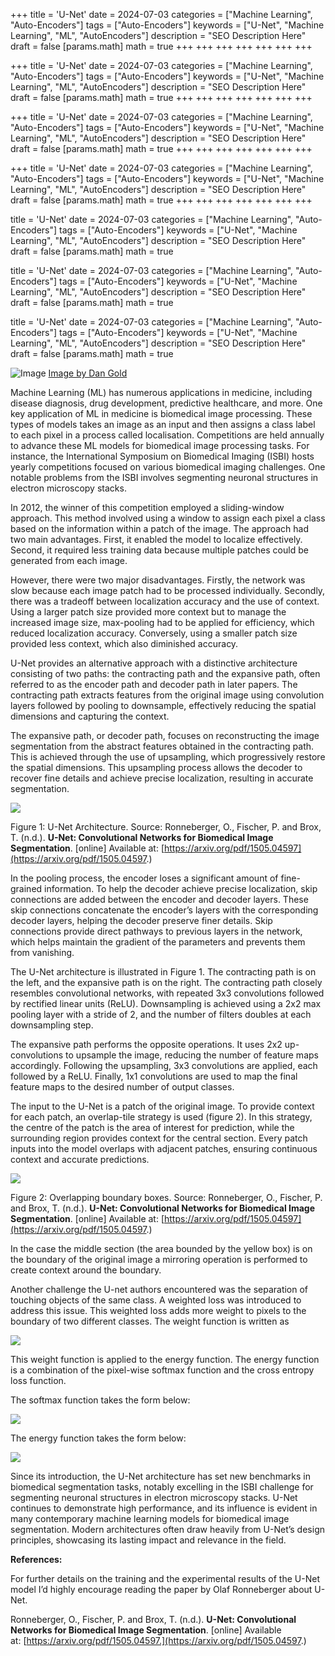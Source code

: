 +++
title = 'U-Net'
date = 2024-07-03
categories = ["Machine Learning", "Auto-Encoders"]
tags = ["Auto-Encoders"]
keywords = ["U-Net", "Machine Learning", "ML", "AutoEncoders"]
description = "SEO Description Here"
draft = false
[params.math]
math = true
+++
+++
+++
+++
+++
+++
+++

+++
title = 'U-Net'
date = 2024-07-03
categories = ["Machine Learning", "Auto-Encoders"]
tags = ["Auto-Encoders"]
keywords = ["U-Net", "Machine Learning", "ML", "AutoEncoders"]
description = "SEO Description Here"
draft = false
[params.math]
math = true
+++
+++
+++
+++
+++
+++
+++

+++
title = 'U-Net'
date = 2024-07-03
categories = ["Machine Learning", "Auto-Encoders"]
tags = ["Auto-Encoders"]
keywords = ["U-Net", "Machine Learning", "ML", "AutoEncoders"]
description = "SEO Description Here"
draft = false
[params.math]
math = true
+++
+++
+++
+++
+++
+++
+++

+++
title = 'U-Net'
date = 2024-07-03
categories = ["Machine Learning", "Auto-Encoders"]
tags = ["Auto-Encoders"]
keywords = ["U-Net", "Machine Learning", "ML", "AutoEncoders"]
description = "SEO Description Here"
draft = false
[params.math]
math = true
+++
+++
+++
+++
+++
+++
+++


title = 'U-Net'
date = 2024-07-03
categories = ["Machine Learning", "Auto-Encoders"]
tags = ["Auto-Encoders"]
keywords = ["U-Net", "Machine Learning", "ML", "AutoEncoders"]
description = "SEO Description Here"
draft = false
[params.math]
math = true

title = 'U-Net'
date = 2024-07-03
categories = ["Machine Learning", "Auto-Encoders"]
tags = ["Auto-Encoders"]
keywords = ["U-Net", "Machine Learning", "ML", "AutoEncoders"]
description = "SEO Description Here"
draft = false
[params.math]
math = true

title = 'U-Net'
date = 2024-07-03
categories = ["Machine Learning", "Auto-Encoders"]
tags = ["Auto-Encoders"]
keywords = ["U-Net", "Machine Learning", "ML", "AutoEncoders"]
description = "SEO Description Here"
draft = false
[params.math]
math = true

![Image](/images/photo-1542144950-fa020d965709.avif)
[Image by Dan Gold](https://unsplash.com/@danielcgold?utm_source=ghost&utm_medium=referral&utm_campaign=api-credit)

Machine Learning (ML) has numerous applications in medicine, including disease diagnosis, drug development, predictive healthcare, and more. One key application of ML in medicine is biomedical image processing. These types of models takes an image as an input and then assigns a class label to each pixel in a process called localisation. Competitions are held annually to advance these ML models for biomedical image processing tasks. For instance, the International Symposium on Biomedical Imaging (ISBI) hosts yearly competitions focused on various biomedical imaging challenges. One notable problems from the ISBI involves segmenting neuronal structures in electron microscopy stacks.

In 2012, the winner of this competition employed a sliding-window approach. This method involved using a window to assign each pixel a class based on the information within a patch of the image. The approach had two main advantages. First, it enabled the model to localize effectively. Second, it required less training data because multiple patches could be generated from each image.

However, there were two major disadvantages. Firstly, the network was slow because each image patch had to be processed individually. Secondly, there was a tradeoff between localization accuracy and the use of context. Using a larger patch size provided more context but to manage the increased image size, max-pooling had to be applied for efficiency, which reduced localization accuracy. Conversely, using a smaller patch size provided less context, which also diminished accuracy.

U-Net provides an alternative approach with a distinctive architecture consisting of two paths: the contracting path and the expansive path, often referred to as the encoder path and decoder path in later papers. The contracting path extracts features from the original image using convolution layers followed by pooling to downsample, effectively reducing the spatial dimensions and capturing the context.

The expansive path, or decoder path, focuses on reconstructing the image segmentation from the abstract features obtained in the contracting path. This is achieved through the use of upsampling, which progressively restore the spatial dimensions. This upsampling process allows the decoder to recover fine details and achieve precise localization, resulting in accurate segmentation.

![](https://cdn-images-1.medium.com/max/1600/1*LKG4BC9knL25ZViumvS1Rg.png)

Figure 1: U-Net Architecture. Source: Ronneberger, O., Fischer, P. and Brox, T. (n.d.). __U-Net: Convolutional Networks for Biomedical Image Segmentation__. [online] Available at: [https://arxiv.org/pdf/1505.04597](https://arxiv.org/pdf/1505.04597.)



In the pooling process, the encoder loses a significant amount of fine-grained information. To help the decoder achieve precise localization, skip connections are added between the encoder and decoder layers. These skip connections concatenate the encoder’s layers with the corresponding decoder layers, helping the decoder preserve finer details. Skip connections provide direct pathways to previous layers in the network, which helps maintain the gradient of the parameters and prevents them from vanishing.

The U-Net architecture is illustrated in Figure 1. The contracting path is on the left, and the expansive path is on the right. The contracting path closely resembles convolutional networks, with repeated 3x3 convolutions followed by rectified linear units (ReLU). Downsampling is achieved using a 2x2 max pooling layer with a stride of 2, and the number of filters doubles at each downsampling step.

The expansive path performs the opposite operations. It uses 2x2 up-convolutions to upsample the image, reducing the number of feature maps accordingly. Following the upsampling, 3x3 convolutions are applied, each followed by a ReLU. Finally, 1x1 convolutions are used to map the final feature maps to the desired number of output classes.

The input to the U-Net is a patch of the original image. To provide context for each patch, an overlap-tile strategy is used (figure 2). In this strategy, the centre of the patch is the area of interest for prediction, while the surrounding region provides context for the central section. Every patch inputs into the model overlaps with adjacent patches, ensuring continuous context and accurate predictions.

![](https://cdn-images-1.medium.com/max/1600/1*wBowsQGE25CMKta5sQhCLw.png)

Figure 2: Overlapping boundary boxes. Source: Ronneberger, O., Fischer, P. and Brox, T. (n.d.). __U-Net: Convolutional Networks for Biomedical Image Segmentation__. [online] Available at: [https://arxiv.org/pdf/1505.04597](https://arxiv.org/pdf/1505.04597.)

In the case the middle section (the area bounded by the yellow box) is on the boundary of the original image a mirroring operation is performed to create context around the boundary.

Another challenge the U-net authors encountered was the separation of touching objects of the same class. A weighted loss was introduced to address this issue. This weighted loss adds more weight to pixels to the boundary of two different classes. The weight function is written as

![](https://cdn-images-1.medium.com/max/1600/1*TnpKa4mFePN3-A82qIK2sA.png)

This weight function is applied to the energy function. The energy function is a combination of the pixel-wise softmax function and the cross entropy loss function.

The softmax function takes the form below:

![](https://cdn-images-1.medium.com/max/1600/1*B_nyUOyGTD5N_M1zsiZy4Q.png)

The energy function takes the form below:

![](https://cdn-images-1.medium.com/max/1600/1*1u1dVmZyaCD5O8tyl9NriQ.png)

Since its introduction, the U-Net architecture has set new benchmarks in biomedical segmentation tasks, notably excelling in the ISBI challenge for segmenting neuronal structures in electron microscopy stacks. U-Net continues to demonstrate high performance, and its influence is evident in many contemporary machine learning models for biomedical image segmentation. Modern architectures often draw heavily from U-Net’s design principles, showcasing its lasting impact and relevance in the field.

****References:****

For further details on the training and the experimental results of the U-Net model I’d highly encourage reading the paper by Olaf Ronneberger about U-Net.

Ronneberger, O., Fischer, P. and Brox, T. (n.d.). __U-Net: Convolutional Networks for Biomedical Image Segmentation__. [online] Available at: [https://arxiv.org/pdf/1505.04597.](https://arxiv.org/pdf/1505.04597.)

‌
